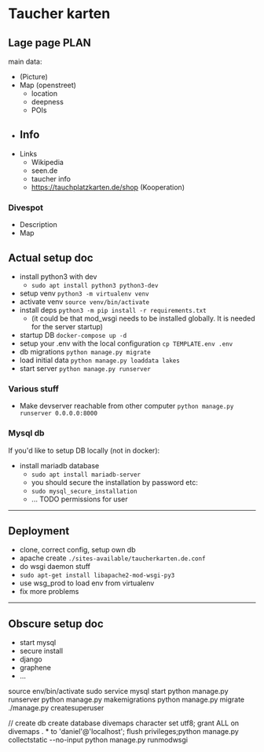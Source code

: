 # Taucher karten 

## Lage page PLAN
main data:
- (Picture)
- Map (openstreet)
    - location
    - deepness
    - POIs
- Info
    - 
- Links
    - Wikipedia
    - seen.de
    - taucher info
    - https://tauchplatzkarten.de/shop (Kooperation)
    
### Divespot
- Description
- Map

## Actual setup doc
- install python3 with dev
    - `sudo apt install python3 python3-dev`
- setup venv `python3 -m virtualenv venv`
- activate venv `source venv/bin/activate`
- install deps `python3 -m pip install -r requirements.txt`
    - (it could be that mod_wsgi needs to be installed globally. It is needed for the server startup)
- startup DB `docker-compose up -d`
- setup your .env with the local configuration `cp TEMPLATE.env .env`
- db migrations `python manage.py migrate`
- load initial data `python manage.py loaddata lakes`
- start server `python manage.py runserver`

### Various stuff
- Make devserver reachable from other computer `python manage.py runserver 0.0.0.0:8000`

### Mysql db 
If you'd like to setup DB locally (not in docker):

- install mariadb database
    - `sudo apt install mariadb-server`
    - you should secure the installation by password etc:
    - `sudo mysql_secure_installation`
    - ... TODO permissions for user

------------------    
## Deployment
- clone, correct config, setup own db
- apache create `./sites-available/taucherkarten.de.conf`
- do wsgi daemon stuff
- `sudo apt-get install libapache2-mod-wsgi-py3`
- use wsg_prod to load env from virtualenv
- fix more problems
------------------    

## Obscure setup doc
- start mysql
- secure install
- django 
- graphene
- ...

source env/bin/activate
sudo service mysql start
python manage.py runserver
python manage.py makemigrations
python manage.py migrate
./manage.py createsuperuser

// create db
 create database divemaps character set utf8;
grant ALL on divemaps . * to 'daniel'@'localhost';
flush privileges;python manage.py collectstatic --no-input
python manage.py runmodwsgi
